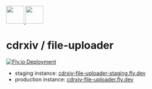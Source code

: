 <p align='left'>
  <a href='https://cdrxiv.org/#gh-light-mode-only'>
    <img
      src='https://avatars.githubusercontent.com/u/169473259?s=400&u=71ee6cf9499fb57b602af2c8467ad9a8f98a1042&v=4'
      height='48px'
    />
  </a>
  <a href='https://cdrxiv.org/#gh-dark-mode-only'>
    <img
      src='https://avatars.githubusercontent.com/u/169473259?s=400&u=71ee6cf9499fb57b602af2c8467ad9a8f98a1042&v=4'
      height='48px'
    />
  </a>
</p>

# cdrxiv / file-uploader

[![Fly.io Deployment](https://github.com/cdrxiv/file-uploader/actions/workflows/fly.yml/badge.svg)](https://github.com/cdrxiv/file-uploader/actions/workflows/fly.yml)

- staging instance: [cdrxiv-file-uploader-staging.fly.dev](https://cdrxiv-file-uploader-staging.fly.dev/docs)
- production instance: [cdrxiv-file-uploader.fly.dev](https://cdrxiv-file-uploader.fly.dev/docs)

